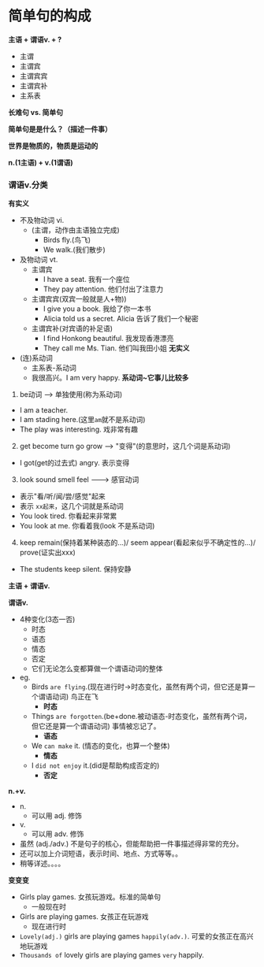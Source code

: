 # 简单句的构成

**主语 + 谓语v. + ?**
* 主谓
* 主谓宾
* 主谓宾宾
* 主谓宾补
* 主系表

**长难句 vs. 简单句**

**简单句是是什么？（描述一件事）**

**世界是物质的，物质是运动的**

**n.(1主语) + v.(1谓语)**

### 谓语v.分类

**有实义**
* 不及物动词 vi.
  * (主谓，动作由主语独立完成)
    * Birds fly.(鸟飞)
    * We walk.(我们散步)
* 及物动词 vt.
  * 主谓宾
    * I have a seat. 我有一个座位
    * They pay attention. 他们付出了注意力
  * 主谓宾宾(双宾一般就是人+物))
    * I give you a book. 我给了你一本书
    * Alicia told us a secret. Alicia 告诉了我们一个秘密
  * 主谓宾补(对宾语的补足语)
    * I find Honkong beautiful. 我发现香港漂亮
    * They call me Ms. Tian. 他们叫我田小姐
**无实义**
* (连)系动词
  * 主系表-系动词
  * 我很高兴。I am very happy.
**系动词~它事儿比较多**
1. be动词 --> 单独使用(称为系动词)
  * I am a teacher.
  * I am stading here.(这里`am`就不是系动词)
  * The play was interesting. 戏非常有趣
2. get become turn go grow  --> "变得"(的意思时，这几个词是系动词)
  * I got(get的过去式) angry. 表示变得
3. look sound smell feel  ---> 感官动词
  * 表示"看/听/闻/尝/感觉"起来
  * 表示 `xx起来`，这几个词就是系动词
  * You look tired. 你看起来非常累
  * You look at me. 你看着我(look 不是系动词)
4. keep remain(保持着某种装态的...)/ seem appear(看起来似乎不确定性的...)/ prove(证实出xxx)
  * The students keep silent. 保持安静

**主语 + 谓语v.**

**谓语v.**
* 4种变化(3态一否)
  * 时态
  * 语态
  * 情态
  * 否定
  * 它们无论怎么变都算做一个谓语动词的整体
* eg.
  * Birds `are flying`.(现在进行时->时态变化，虽然有两个词，但它还是算一个谓语动词) 鸟正在飞
    * **时态**
  * Things `are forgotten`.(be+done.被动语态-时态变化，虽然有两个词，但它还是算一个谓语动词) 事情被忘记了。
    * **语态**
  * We `can make` it. (情态的变化，也算一个整体)
    * **情态**
  * I `did not enjoy` it.(did是帮助构成否定的)
    * **否定**

**n.+v.**
* n.
  * 可以用 adj. 修饰
* v.
  * 可以用 adv. 修饰
* 虽然 (adj./adv.) 不是句子的核心，但能帮助把一件事描述得非常的充分。
* 还可以加上介词短语，表示时间、地点、方式等等。。
* 稍等详述。。。。

**变变变**
* Girls play games. 女孩玩游戏。标准的简单句
  * 一般现在时
* Girls are playing games. 女孩正在玩游戏
  * 现在进行时
* `Lovely(adj.)` girls are playing games `happily(adv.)`. 可爱的女孩正在高兴地玩游戏
* `Thousands of` lovely girls are playing games `very` happily.